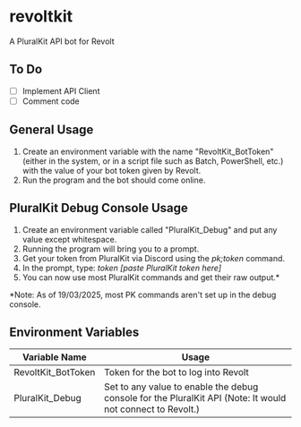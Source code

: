 # revoltkit
A PluralKit API bot for Revolt

## To Do
- [ ] Implement API Client
- [ ] Comment code

## General Usage
1. Create an environment variable with the name "RevoltKit_BotToken" (either in the system, or in a script file such as Batch, PowerShell, etc.) with the value of your bot token given by Revolt.
2. Run the program and the bot should come online.

## PluralKit Debug Console Usage
1. Create an environment variable called "PluralKit_Debug" and put any value except whitespace.
2. Running the program will bring you to a prompt.
3. Get your token from PluralKit via Discord using the *pk;token* command.
4. In the prompt, type: *token [paste PluralKit token here]*
5. You can now use most PluralKit commands and get their raw output.*

*Note: As of 19/03/2025, most PK commands aren't set up in the debug console.

## Environment Variables
| Variable Name | Usage |
|---------------|-------|
| RevoltKit_BotToken | Token for the bot to log into Revolt |
| PluralKit_Debug | Set to any value to enable the debug console for the PluralKit API (Note: It would not connect to Revolt.) |
